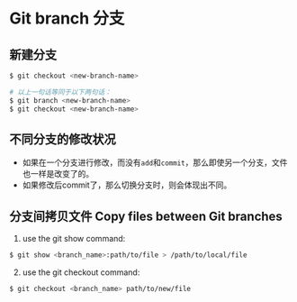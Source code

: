 # Git branch 分支

## 新建分支
```sh
$ git checkout <new-branch-name>

# 以上一句话等同于以下两句话：
$ git branch <new-branch-name>
$ git checkout <new-branch-name>
```

## 不同分支的修改状况
- 如果在一个分支进行修改，而没有`add`和`commit`，那么即使另一个分支，文件也一样是改变了的。
- 如果修改后commit了，那么切换分支时，则会体现出不同。


## 分支间拷贝文件 Copy files between Git branches

1. use the git show command:
```sh
$ git show <branch_name>:path/to/file > /path/to/local/file
```

2. use the git checkout command:
```sh
$ git checkout <branch_name> path/to/new/file
```